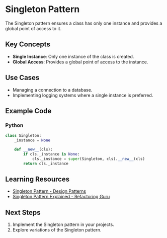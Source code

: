 # Singleton Pattern

The Singleton pattern ensures a class has only one instance and provides a global point of access to it.

## Key Concepts
- **Single Instance**: Only one instance of the class is created.
- **Global Access**: Provides a global point of access to the instance.

## Use Cases
- Managing a connection to a database.
- Implementing logging systems where a single instance is preferred.

## Example Code
### Python
```python
class Singleton:
    _instance = None

    def __new__(cls):
        if cls._instance is None:
            cls._instance = super(Singleton, cls).__new__(cls)
        return cls._instance
```

## Learning Resources

- [Singleton Pattern - Design Patterns](https://www.geeksforgeeks.org/singleton-design-pattern/)
- [Singleton Pattern Explained - Refactoring Guru](https://refactoring.guru/design-patterns/singleton#:~:text=The%20Singleton%20pattern%20disables%20all,stricter%20control%20over%20global%20variables.)

## Next Steps

1. Implement the Singleton pattern in your projects.
2. Explore variations of the Singleton pattern.
